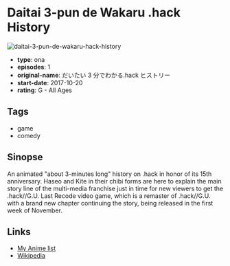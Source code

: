 # Daitai 3-pun de Wakaru .hack History

![daitai-3-pun-de-wakaru-hack-history](https://cdn.myanimelist.net/images/anime/1205/115953.jpg)

-   **type**: ona
-   **episodes**: 1
-   **original-name**: だいたい 3 分でわかる.hack ヒストリー
-   **start-date**: 2017-10-20
-   **rating**: G - All Ages

## Tags

-   game
-   comedy

## Sinopse

An animated "about 3-minutes long" history on .hack in honor of its 15th anniversary. Haseo and Kite in their chibi forms are here to explain the main story line of the multi-media franchise just in time for new viewers to get the .hack//G.U. Last Recode video game, which is a remaster of .hack//G.U. with a brand new chapter continuing the story, being released in the first week of November.

## Links

-   [My Anime list](https://myanimelist.net/anime/36646/Daitai_3-pun_de_Wakaru_hack_History)
-   [Wikipedia](https://en.wikipedia.org/wiki/.hack//G.U._Last_Recode)
